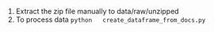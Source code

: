 1. Extract the zip file manually to data/raw/unzipped
2. To process data `python   create_dataframe_from_docs.py`